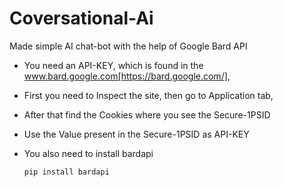 # Coversational-Ai

Made simple AI chat-bot with the help of Google Bard API
* You need an API-KEY, which is found in the www.bard.google.com[https://bard.google.com/],
* First you need to Inspect the site, then go to Application tab,
* After that find the Cookies where you see the Secure-1PSID
* Use the Value present in the Secure-1PSID as API-KEY

* You also need to install bardapi
  ```
  pip install bardapi
  ```
